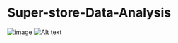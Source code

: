 # Super-store-Data-Analysis
![image](file:///Users/shahh5/Desktop/Tableau-projects/Advance%20Tbl/State%20Dashboard.png)
![Alt text](file:///Users/shahh5/Desktop/Tableau-projects/Advance%20Tbl/State%20Dashboard.png?raw=true "Title")

